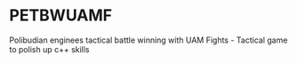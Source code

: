 # PETBWUAMF
Polibudian enginees tactical battle winning with UAM Fights - Tactical game to polish up c++ skills
